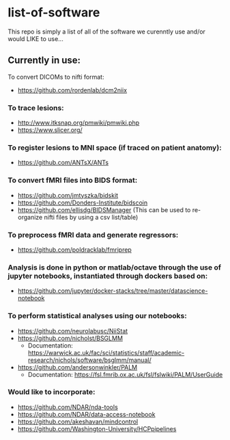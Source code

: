 # list-of-software

This repo is simply a list of all of the software we curenntly use and/or would LIKE to use...

## Currently in use:
To convert DICOMs to nifti format:  
- https://github.com/rordenlab/dcm2niix

### To trace lesions:  
- http://www.itksnap.org/pmwiki/pmwiki.php
- https://www.slicer.org/ 

### To register lesions to MNI space (if traced on patient anatomy):  
- https://github.com/ANTsX/ANTs  

### To convert fMRI files into BIDS format:  
- https://github.com/jmtyszka/bidskit
- https://github.com/Donders-Institute/bidscoin
- https://github.com/ellisdg/BIDSManager (This can be used to re-organize nifti files by using a csv list/table)  

### To preprocess fMRI data and generate regressors:  
- https://github.com/poldracklab/fmriprep  

### Analysis is done in python or matlab/octave through the use of jupyter notebooks, instantiated through dockers based on:
- https://github.com/jupyter/docker-stacks/tree/master/datascience-notebook

### To perform statistical analyses using our notebooks:
- https://github.com/neurolabusc/NiiStat
- https://github.com/nicholst/BSGLMM  
  - Documentation: https://warwick.ac.uk/fac/sci/statistics/staff/academic-research/nichols/software/bsglmm/manual/
- https://github.com/andersonwinkler/PALM  
  - Documentation: https://fsl.fmrib.ox.ac.uk/fsl/fslwiki/PALM/UserGuide

### Would like to incorporate:  
- https://github.com/NDAR/nda-tools  
- https://github.com/NDAR/data-access-notebook  
- https://github.com/akeshavan/mindcontrol  
- https://github.com/Washington-University/HCPpipelines  
